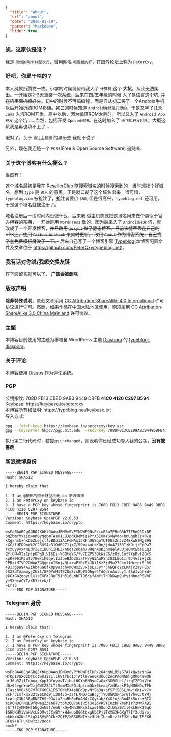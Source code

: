 ```json
{
  "title": "About",
  "url": "about",
  "date": "2016-01-10",
  "parser": "Markdown",
  "hide": true
}
```

### 诶，这家伙是谁？

我是 `颠倒的阿卡林型次元`，曾用网名 `喝雪碧的虾`，在国外论坛上称为 `PeterCxy`。

### 好吧，你是干啥的？

本人纯属折腾党一枚。小学的时候舅舅带我入了 `计算机` 这个 __大坑__，从此无法爬出。一开始是2-3天重装一次系统，后来在四/五年级的时候 ~~入了易语言这个坑, 并在坑里面折腾好久~~。初中的时候不再搞编程，而是自从初二买了一个Android手机以后开始折腾ROM移植。初三的时候知道 `Android竟然是开源的`，于是又学了几天 `Java` 入坑ROM开发。高中以后，因为编译ROM太耗时，所以又入了 `Android App开发` 这个坑……当然，包括开发 `Xposed模块`。在这时加入了 `纸飞机开发团队`，大概这坑我是再也填不上了……

哦对了，关于 `做过主机商` 的黑历史 ~~我就不说了~~

另外，现在我还是一个 `FOSS`(Free & Open Source Software) 追随者.

### 关于这个博客有什么梗么？

当然有！

这个域名最初是我在 [ResellerClub](http://resellerclub.com) 瞎搜索域名的时候搜索到的，当时想找个好域名，想到 `type` 是 `输入` 的意思，于是就口胡了这个域名出来。很可惜，`typeblog.com` 被抢注了，抢注者要价 `$50`, 但是很高兴，`typeblog.net` 还可用，于是这个域名就被注册了。

域名注册后一段时间内没做什么，后来我 ~~做主机商就把这域名用来做个类似于官方博客的东西~~，一开始是用 `WordPress` 做的。因为后来入了 `Android开发` 坑，就改成了一个开发博客，~~并且改用 `jekyll` 做了静态博客。目前该博客丢在自己的VPS上，使用 `GitHub Webhook` 来实时更新。~~ ~~改用 `Ghost` 作为博客系统，自己找了套免费模板魔改了一下。~~ 后来自己写了一个博客引擎 [Typeblog](https://github.com/PeterCxy/Typeblog)(本博客配置文件及文章位于 <https://github.com/PeterCxy/typeblog.net>)。

### 我有话对你说/我想交换友链

在下面留言就可以了， __广告会被删除__

### 版权声明

__除非特殊说明__，原创文章采用 [CC Attribution-ShareAlike 4.0 International](https://creativecommons.org/licenses/by-sa/4.0/) 许可协议进行许可。然而，如果作品在中国大陆地区使用，则须采用 [CC Attribution-ShareAlike 3.0 China Mainland](https://creativecommons.org/licenses/by-sa/3.0/cn/) 许可协议。

### 主题

本博客目前使用的主题为移植自 WordPress 主题 [Diaspora](https://github.com/LoeiFy/Diaspora) 的 [typeblog-diaspora](https://github.com/PeterCxy/typeblog-diaspora)。

### 关于评论

本博客使用 [Disqus](https://disqus.com) 作为评论系统。

### PGP

公钥指纹: 708D FB13 CBED 9AB3 9449 DBFB __41C0 4120 C297 B594__  
Keybase: <https://keybase.io/petercxy>  
本博客所有权证明: <https://typeblog.net/keybase.txt>  
导入方式:

```bash
gpg --fetch-keys https://keybase.io/petercxy/key.asc
gpg --keyserver hkp://pgp.mit.edu --recv-key 708DFB13CBED9AB39449DBFB41C04120C297B594 
```

执行第二行代码时，若提示 `unchanged`，则表明你已经成功导入我的公钥，__没有被篡改__

### 新浪微博身份

```
-----BEGIN PGP SIGNED MESSAGE-----
Hash: SHA512

I hereby claim that

1. I am @颠倒的阿卡林型次元 on 新浪微博
2. I am PeterCxy on keybase.io
3. I have a PGP key whose fingerprint is 708D FB13 CBED 9AB3 9449 DBFB 41C0 4120 C297 B594 
-----BEGIN PGP SIGNATURE-----
Version: Keybase OpenPGP v2.0.53
Comment: https://keybase.io/crypto

wsFcBAABCgAGBQJXbHlOAAoJEM9m0VPYhDWPDNsP/icBSu7F8eGRb7TFRnQSDr6F
pqZbmYVxaiq4onOyqqpmTWsH1LBJpdXBeWizaPrX5IOmzSvNVdo+bnUqUhZz+O/g
kXgxnck+nKD5ZLejclfvBDu12A1FoHAxIJRFnO6SqwYUT0Uz2nJcZ4EkwN7Mg89G
cXG/lUED9mWk2C28US4z31OdBJZ1jxZ/59mz4uLsKOn/jdo4713RIzKDijrEpPw7
YcxuyByx4mEdrZEc1BOn1iHLZ/nKqT2Kbam7UHQnXuBZhmqelAuUjeQmtEbT6Lq3
Zfl8NwX2zEpjpOPgBlVI6Ei+YGBtgYG/fv7EZP53QkWiZG/zOzL1nt7XpDvfZQxS
xp0+961MJuTv7Ewx1h6qelIzJbeBJD3SiaTH/y05AuP5nC03LEb1ir9J4vsi+jZk
JPR+iMTVD2OWoWZGQgnxoI5ujvQLxrwPYDcRkJNi1KzZjd9w27Ckx11Nc+pi8LRS
+D13gpa94A2ihb4GaQfk0pyozchymQWxZVJxjsL25yYr5h6QFc2zLKAjr2ayHEo/
2SXSdTAamwyjZUit/8F0YnH1TE2OqSzcBbEtO6ge4TdOdruAutLyIr4kWIvqhxW+
ekGXGW2qoyu1X1sEXPXJDoF51h516LmbFT96KsfANftThJDDwpQuPyiNbngPBVhF
y+5Xh+ACYT/XR3rieK/I
=Lrs3
-----END PGP SIGNATURE-----
```

### Telegram 身份

```
-----BEGIN PGP SIGNED MESSAGE-----
Hash: SHA512

I hereby claim that:

1. I am @PeterCxy on Telegram
2. I am PeterCxy on keybase.io
3. I have a PGP key whose fingerprint is 708D FB13 CBED 9AB3 9449 DBFB 41C0 4120 C297 B594 
-----BEGIN PGP SIGNATURE-----
Version: Keybase OpenPGP v2.0.53
Comment: https://keybase.io/crypto

wsFcBAABCgAGBQJXbHpOAAoJEM9m0VPYhDWPilUP/264hgbLB5aS7AlxQwtzinGA
HfKpIVSXQzDfCctwRJisIllhVtYbc1JTAtl9/eo6KdOudZAcPAQNhWhgMhO4YwQh
nrJ6u3ZjfTqbxxsXpp1DYuyavT/jhufHOYn6N0yqCwGxK3G0CLeL/irqYZE9iVfn
d6z64egnYnWJzjGWCZ8JLTt5emMXcPDi4pLnmQbx0LeaqYzdExakPIgMU6KDqTPb
ITaschV8k5Q7V7RTXOCA1F5TGKcPX4sBEdDpvNYSp3g+sfS7j50SL/mvj6Kjwk7y
QsFrCIsfkm732tE6CKo9ji384J5+3zfL7HD/CuBcyjTYUQGKSFn5rGTVhvCJtYMj
lcAcqC3K238gBNET6Sr9JwlaZoaBhSoEWAH4cCQyxab/Y4Gfn/nRn4Bk5ntc+BIX
aiRON8CFNqL9fgwagZ3en6T/toh26Q7s81R5j3oZovRSTI0zbF7m6MIr72MW7ABI
zSfTlCyMM0HfbNgOnk5f/e6UrkQy4MhJEKsS1xxef98on2lUmxEV1l0xLEwx16qC
IGHbKHXiVaHVcLEQMvtJCy8Yr+HdwupOGGtbxgUbCPjiTKXE3HGXgT7If2uUi/oj
akbkxWXNc1SfgX4SVyPOCbzZQfP/XRSGBNI+se3LMiIUen0rzf+FJXLzBALTBEX6
8F89+aTPuK0w7z3V8oqX
=ocNP
-----END PGP SIGNATURE-----
```
